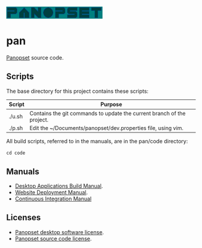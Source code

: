 [![Panopset](code/slab/raw/images/panopset.png "Title")](https://panopset.com)

# pan
 
[Panopset](https://panopset.com) source code.


## Scripts

The base directory for this project contains these scripts:


| Script | Purpose                                                                |
|--------|------------------------------------------------------------------------|
| ./u.sh | Contains the git commands to update the current branch of the project. |
| ./p.sh | Edit the ~/Documents/panopset/dev.properties file, using vim.          |



All build scripts, referred to in the manuals, are in the pan/code directory:


    cd code


## Manuals

* [Desktop Applications Build Manual](docs/build.md).
* [Website Deployment Manual](docs/deploy.md).
* [Continuous Integration Manual](docs/ci.md)



## Licenses

* [Panopset desktop software license](https://panopset.com/license.html).
* [Panopset source code license](code/LICENSE).



